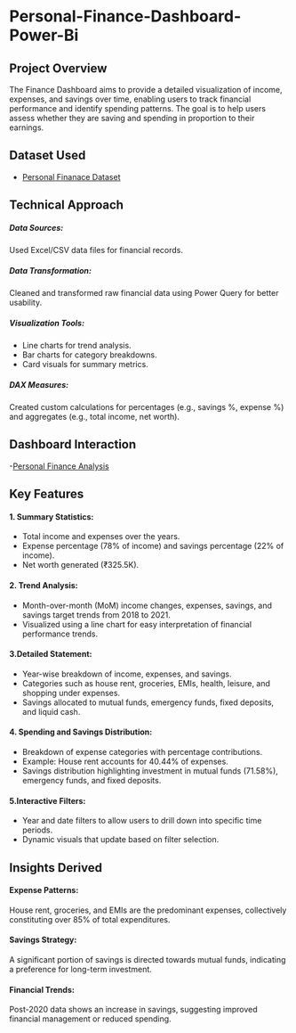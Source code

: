 # Personal-Finance-Dashboard-Power-Bi
## Project Overview
The Finance Dashboard aims to provide a detailed visualization of income, expenses, and savings over time, enabling users to track financial performance and identify spending patterns. The goal is to help users assess whether they are saving and spending in proportion to their earnings.
## Dataset Used
- <a href="https://https://github.com/akhilanm123/Personal-Finance-Dashboard-Power-Bi/blob/main/Finance%20Database.xlsx">Personal Finanace Dataset</a>
## Technical Approach
##### Data Sources:
   Used Excel/CSV data files for financial records.
##### Data Transformation:
   Cleaned and transformed raw financial data using Power Query for better usability.
##### Visualization Tools:
- Line charts for trend analysis.
- Bar charts for category breakdowns.
- Card visuals for summary metrics.
##### DAX Measures: 
Created custom calculations for percentages (e.g., savings %, expense %) and aggregates (e.g., total income, net worth).

## Dashboard Interaction
-<a href="https://https://github.com/akhilanm123/Personal-Finance-Dashboard-Power-Bi/blob/main/Finance%20dashboard.pbix">Personal Finance Analysis</a>

## Key Features
#### 1. Summary Statistics:
- Total income and expenses over the years.
- Expense percentage (78% of income) and savings percentage (22% of income).
- Net worth generated (₹325.5K).
#### 2. Trend Analysis:
- Month-over-month (MoM) income changes, expenses, savings, and savings target trends from 2018 to 2021.
- Visualized using a line chart for easy interpretation of financial performance trends.
#### 3.Detailed Statement:
- Year-wise breakdown of income, expenses, and savings.
- Categories such as house rent, groceries, EMIs, health, leisure, and shopping under expenses.
- Savings allocated to mutual funds, emergency funds, fixed deposits, and liquid cash.
#### 4. Spending and Savings Distribution:
- Breakdown of expense categories with percentage contributions.
- Example: House rent accounts for 40.44% of expenses.
- Savings distribution highlighting investment in mutual funds (71.58%), emergency funds, and fixed deposits.
#### 5.Interactive Filters:
- Year and date filters to allow users to drill down into specific time periods.
- Dynamic visuals that update based on filter selection.
 ## Insights Derived
#### Expense Patterns: 
House rent, groceries, and EMIs are the predominant expenses, collectively constituting over 85% of total expenditures.
#### Savings Strategy: 
A significant portion of savings is directed towards mutual funds, indicating a preference for long-term investment.
#### Financial Trends: 
Post-2020 data shows an increase in savings, suggesting improved financial management or reduced spending.
